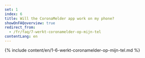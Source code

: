 ```yaml
---
set: 1
index: 6
title: Will the CoronaMelder app work on my phone?
showOnFAQoverview: true
redirect_from: 
  - /fr/faq/7-werkt-coronamelder-op-mijn-tel
contentLang: en
---
```

{% include content/en/1-6-werkt-coronamelder-op-mijn-tel.md %}
